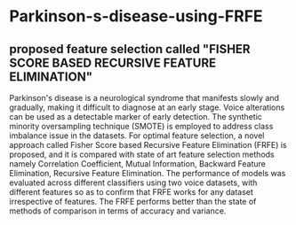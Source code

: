 # Parkinson-s-disease-using-FRFE
## proposed feature selection called "FISHER SCORE BASED RECURSIVE FEATURE ELIMINATION"
Parkinson's disease is a neurological syndrome that manifests slowly and gradually, making it
difficult to diagnose at an early stage. Voice alterations can be used as a detectable marker of early
detection. The synthetic minority oversampling technique (SMOTE) is employed to address class
imbalance issue in the datasets. For optimal feature selection, a novel approach called Fisher Score based Recursive Feature Elimination (FRFE) is proposed, and it is compared with state of art feature
selection methods namely Correlation Coefficient, Mutual Information, Backward Feature
Elimination, Recursive Feature Elimination. The performance of models was evaluated across
different classifiers using two voice datasets, with different features so as to confirm that FRFE works
for any dataset irrespective of features. The FRFE performs better than the state of methods of
comparison in terms of accuracy and variance.
